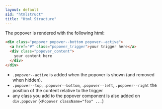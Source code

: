 ```yaml
---
layout: default
sid: "htmlstruct"
title: "Html Structure"
---
```


The popover is rendered with the following html:

```html
<div class="popover popover--bottom popover--active">
  <a href="#" class="popover_trigger">your trigger here</a>
  <div class="popover_content">
    your content here
  </div>
</div>
```

- `.popover--active` is added when the popover is shown (and removed when hidden).
- `.popover--top`, `.popover--bottom`, `.popover--left`, `.popover--right` the position of the content relative to the trigger
- any class you add to the popover component is also added on `div.popover` (`<Popover className="foo" ...`) 
